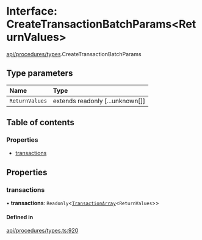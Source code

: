 # Interface: CreateTransactionBatchParams<ReturnValues\>

[api/procedures/types](../wiki/api.procedures.types).CreateTransactionBatchParams

## Type parameters

| Name | Type |
| :------ | :------ |
| `ReturnValues` | extends readonly [...unknown[]] |

## Table of contents

### Properties

- [transactions](../wiki/api.procedures.types.CreateTransactionBatchParams#transactions)

## Properties

### transactions

• **transactions**: `Readonly`<[`TransactionArray`](../wiki/types#transactionarray)<`ReturnValues`\>\>

#### Defined in

[api/procedures/types.ts:920](https://github.com/PolymeshAssociation/polymesh-sdk/blob/339b7503/src/api/procedures/types.ts#L920)

